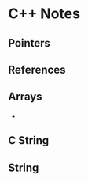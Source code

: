# C++ Notes  
  
## Pointers
  
## References
  
## Arrays  

* 
  
## C String  
  
## String
  

  
  